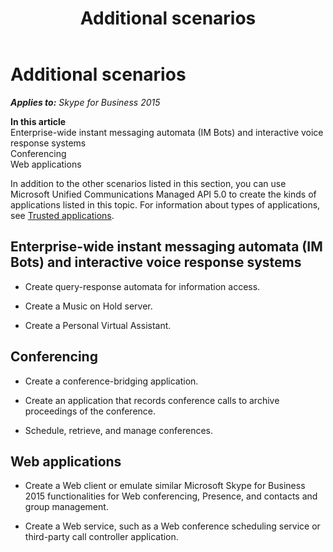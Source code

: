 ﻿---
title: Additional scenarios
TOCTitle: Additional scenarios
ms:assetid: a688141b-fdaa-41cd-9362-9f5afd854ed8
ms:mtpsurl: https://msdn.microsoft.com/en-us/library/Dn465957(v=office.16)
ms:contentKeyID: 65239775
ms.date: 07/27/2015
mtps_version: v=office.16
---

# Additional scenarios


_**Applies to:** Skype for Business 2015_

**In this article**  
Enterprise-wide instant messaging automata (IM Bots) and interactive voice response systems  
Conferencing  
Web applications  

In addition to the other scenarios listed in this section, you can use Microsoft Unified Communications Managed API 5.0 to create the kinds of applications listed in this topic. For information about types of applications, see [Trusted applications](trusted-applications.md).

## Enterprise-wide instant messaging automata (IM Bots) and interactive voice response systems

  - Create query-response automata for information access.

  - Create a Music on Hold server.

  - Create a Personal Virtual Assistant.

## Conferencing

  - Create a conference-bridging application.

  - Create an application that records conference calls to archive proceedings of the conference.

  - Schedule, retrieve, and manage conferences.

## Web applications

  - Create a Web client or emulate similar Microsoft Skype for Business 2015 functionalities for Web conferencing, Presence, and contacts and group management.

  - Create a Web service, such as a Web conference scheduling service or third-party call controller application.


